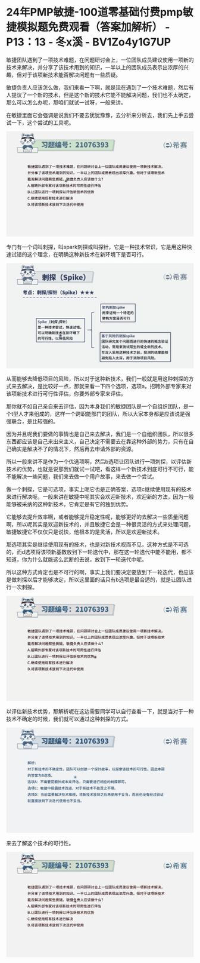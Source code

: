 # 24年PMP敏捷-100道零基础付费pmp敏捷模拟题免费观看（答案加解析） - P13：13 - 冬x溪 - BV1Zo4y1G7UP

敏捷团队遇到了一项技术难题，在问题研讨会上，一位团队成员建议使用一项新的技术来解决，并分享了该技术用到的知识，一半以上的团队成员表示出浓厚的兴趣，但对于该项新技术能否解决问题有一些质疑。

敏捷负责人应该怎么做，我们来看一下啊，就是现在遇到了一个技术难题，然后有人提议了一个新的技术，但是这个新的技术它能不能解决问题，我们也不太确定，那么可以怎么办呢，那咱们就试一试呀，一般来讲。

在敏捷里面它会强调是说我们不要去犹犹豫豫，去分析来分析去，我们先上手去尝试一下，这个尝试的工具呢。

![](img/b3afa03bcb7dda13f8248822b15e1c13_1.png)

专门有一个词叫刺探，叫spark刺探或叫探针，它是一种技术常识，它是用这种快速试错的这个理念，在明确这种新技术在新环境下是否可行。



![](img/b3afa03bcb7dda13f8248822b15e1c13_3.png)

从而能够去降低项目的风险，所以对于这种新技术，我们一般就是用这种刺探的方式来去解决，是比较好一点，那就来看一下四个选项，选项a，招聘外部专家来对该项新技术进行可行性评估，你要外部专家来评估。

那你就不如自己亲自来去评估，因为本身我们的敏捷团队是一个自组织团队，是一个t型人才来组成的，这样一个跨职能部门的团队，所以大家本身都是应该说是强强联合，是比较强的。

因为并且呢我们要做的事情也是自己来去解决，我们是一个自组织团队，所以很多东西都应该是自己来出来主义，自己决定不需要去在靠这种外部的势力，只有在自己确实是解决不了的情况下，然后再去申请外部的资源。

所以一般来讲不是作为一个优选项啊，然后b选项让团队进行一项刺探，以评估新技术的优势，也就是说那我们就试一试吧，看这样一个新技术到底可行不可行，能不能解决一些问题，我们来去做一个用户故事，来去做一个尝试。

做一个刺探，它是可选项，事实上呢它也是正确答案，选项c继续使用现有的技术来进行解决呃，一般来讲在敏捷中呢其实会欢迎新技术，欢迎新的方法，因为一般能够被采纳的这种新技术，它肯定是有它的独到优势。

它能够去提升效率啊，或者能够提升稳定性呢，能够更好的去解决一些质量问题啊，所以呢其实是欢迎新技术的，并且敏捷它会是一种很灵活的方式来处理问题，敏捷敏捷它不仅仅只是说快，他根本的是灵活，所以是欢迎新技术。

那选项其实是继续使用现有的技术，也是对新技术视而不见，这种方式是不可选的，而d选项将该项新基数放到下一轮迭代中，那在这一轮迭代中能不能用，都不知道，你为什么就能这么武断的去说，放到下一轮迭代中呢。

所以这种方式肯定也是不可行的啊，事实上我们要决定要放到下一轮迭代，也应该是做刺探以后才能够决定，所以这里面的话只有b选项是最合适的，就是让团队进行一次刺探。



![](img/b3afa03bcb7dda13f8248822b15e1c13_5.png)

以评估新技术优势，那解析呢在这边需要同学可以自行查看一下，就是当对于一种技术不确定的时候，我们就可以通过这种刺探的方式。



![](img/b3afa03bcb7dda13f8248822b15e1c13_7.png)

来去了解这个技术的可行性。

![](img/b3afa03bcb7dda13f8248822b15e1c13_9.png)